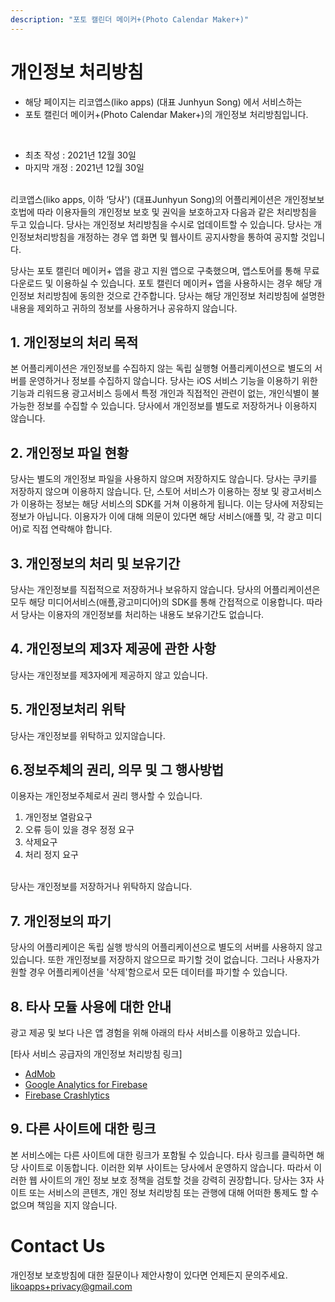 ```yaml
---
description: "포토 캘린더 메이커+(Photo Calendar Maker+)"
---
```

<!-- Output copied to clipboard! -->

<!-----
NEW: Check the "Suppress top comment" option to remove this info from the output.

Conversion time: 0.329 seconds.


Using this Markdown file:

1. Paste this output into your source file.
2. See the notes and action items below regarding this conversion run.
3. Check the rendered output (headings, lists, code blocks, tables) for proper
   formatting and use a linkchecker before you publish this page.

Conversion notes:

* Docs to Markdown version 1.0β31
* Fri Dec 31 2021 02:43:13 GMT-0800 (PST)
* Source doc: Photo Calendar Maker! - 개인정보 처리방침 (KR)
* Tables are currently converted to HTML tables.
----->


# 개인정보 처리방침



- 해당 페이지는 리코앱스(liko apps) (대표 Junhyun Song) 에서 서비스하는 
- 포토 캘린더 메이커+(Photo Calendar Maker+)의 개인정보 처리방침입니다.
<br>

- 최초 작성 : 2021년 12월 30일
- 마지막 개정 : 2021년 12월 30일
<br><br>


리코앱스(liko apps, 이하 ‘당사') (대표Junhyun Song)의 어플리케이션은 개인정보보호법에 따라 이용자들의 개인정보 보호 및 권익을 보호하고자 다음과 같은 처리방침을 두고 있습니다. 당사는 개인정보 처리방침을 수시로 업데이트할 수 있습니다. 당사는 개인정보처리방침을 개정하는 경우 앱 화면 및 웹사이트 공지사항을 통하여 공지할 것입니다.

당사는 포토 캘린더 메이커+ 앱을 광고 지원 앱으로 구축했으며, 앱스토어를 통해 무료 다운로드 및 이용하실 수 있습니다. 포토 캘린더 메이커+ 앱을 사용하시는 경우 해당 개인정보 처리방침에 동의한 것으로 간주합니다. 당사는 해당 개인정보 처리방침에 설명한 내용을 제외하고 귀하의 정보를 사용하거나 공유하지 않습니다.

## 1. 개인정보의 처리 목적

본 어플리케이션은 개인정보를 수집하지 않는 독립 실행형 어플리케이션으로 별도의 서버를 운영하거나 정보를 수집하지 않습니다. 당사는 iOS 서비스 기능을 이용하기 위한 기능과 리워드용 광고서비스 등에서 특정 개인과 직접적인 관련이 없는, 개인식별이 불가능한 정보를 수집할 수 있습니다. 당사에서 개인정보를 별도로 저장하거나 이용하지 않습니다.

## 2. 개인정보 파일 현황

당사는 별도의 개인정보 파일을 사용하지 않으며 저장하지도 않습니다. 당사는 쿠키를 저장하지 않으며 이용하지 않습니다. 단, 스토어 서비스가 이용하는 정보 및 광고서비스가 이용하는 정보는 해당 서비스의 SDK를 거쳐 이용하게 됩니다. 이는 당사에 저장되는 정보가 아닙니다. 이용자가 이에 대해 의문이 있다면 해당 서비스(애플 및, 각 광고 미디어)로 직접 연락해야 합니다.

## 3. 개인정보의 처리 및 보유기간

당사는 개인정보를 직접적으로 저장하거나 보유하지 않습니다. 당사의 어플리케이션은 모두 해당 미디어서비스(애플,광고미디어)의 SDK를 통해 간접적으로 이용합니다. 따라서 당사는 이용자의 개인정보를 처리하는 내용도 보유기간도 없습니다.

## 4. 개인정보의 제3자 제공에 관한 사항

 당사는 개인정보를 제3자에게 제공하지 않고 있습니다.

## 5. 개인정보처리 위탁

 당사는 개인정보를 위탁하고 있지않습니다.


## 6.정보주체의 권리, 의무 및 그 행사방법

이용자는 개인정보주체로서 권리 행사할 수 있습니다.<br>
  1) 개인정보 열람요구<br>
  2) 오류 등이 있을 경우 정정 요구<br>
  3) 삭제요구<br>
  4) 처리 정지 요구<br><br>

당사는 개인정보를 저장하거나 위탁하지 않습니다.

## 7. 개인정보의 파기

당사의 어플리케이은 독립 실행 방식의 어플리케이션으로 별도의 서버를 사용하지 않고있습니다. 또한 개인정보를 저장하지 않으므로 파기할 것이 없습니다. 그러나 사용자가 원할 경우 어플리케이션을 '삭제'함으로서 모든 데이터를 파기할 수 있습니다.

## 8. 타사 모듈 사용에 대한 안내

광고 제공 및 보다 나은 앱 경험을 위해 아래의 타사 서비스를 이용하고 있습니다.

[타사 서비스 공급자의 개인정보 처리방침 링크]

* [AdMob](https://support.google.com/admob/answer/6128543?hl=en)
* [Google Analytics for Firebase](https://firebase.google.com/policies/analytics)
* [Firebase Crashlytics](https://firebase.google.com/support/privacy/)

## 9. 다른 사이트에 대한 링크

본 서비스에는 다른 사이트에 대한 링크가 포함될 수 있습니다. 타사 링크를 클릭하면 해당 사이트로 이동합니다. 이러한 외부 사이트는 당사에서 운영하지 않습니다. 따라서 이러한 웹 사이트의 개인 정보 보호 정책을 검토할 것을 강력히 권장합니다. 당사는 3자 사이트 또는 서비스의 콘텐츠, 개인 정보 처리방침 또는 관행에 대해 어떠한 통제도 할 수 없으며 책임을 지지 않습니다.

# Contact Us

개인정보 보호방침에 대한 질문이나 제안사항이 있다면 언제든지 문의주세요.
[likoapps+privacy@gmail.com](mailto:likoapps+privacy@gmail.com)
